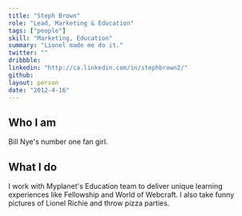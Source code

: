 ```yaml
---
title: "Steph Brown"
role: "Lead, Marketing & Education"
tags: ["people"]
skill: "Marketing, Education"
summary: "Lionel made me do it."
twitter: ""
dribbble:
linkedin: "http://ca.linkedin.com/in/stephbrown2/"
github:
layout: person
date: "2012-4-16"
---
```


## Who I am

Bill Nye's number one fan girl. 

## What I do

I work with Myplanet's Education team to deliver unique learning experiences like Fellowship and World of Webcraft. I also take funny pictures of Lionel Richie and throw pizza parties. 
